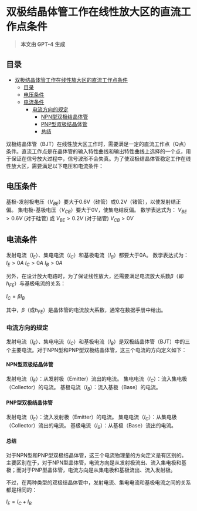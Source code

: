 # 双极结晶体管工作在线性放大区的直流工作点条件

> **本文由 GPT-4 生成**

## 目录

- [双极结晶体管工作在线性放大区的直流工作点条件](#双极结晶体管工作在线性放大区的直流工作点条件)
  - [目录](#目录)
  - [电压条件](#电压条件)
  - [电流条件](#电流条件)
    - [电流方向的规定](#电流方向的规定)
      - [NPN型双极结晶体管](#npn型双极结晶体管)
      - [PNP型双极结晶体管](#pnp型双极结晶体管)
      - [总结](#总结)


双极结晶体管（BJT）在线性放大区工作时，需要满足一定的直流工作点（Q点）条件。直流工作点是在晶体管的输入特性曲线和输出特性曲线上选择的一个点，用于保证在信号放大过程中，信号波形不会失真。为了使双极结晶体管稳定工作在线性放大区，需要满足以下电压和电流条件：

## 电压条件

基极-发射极电压（$V_{BE}$）要大于0.6V（硅管）或0.2V（锗管），以使发射结正偏。
集电极-基极电压（$V_{CB}$）要大于0V，使集电结反偏。
数学表达式为：
$V_{BE} > 0.6V$ (对于硅管) 或 $V_{BE} > 0.2V$ (对于锗管)
$V_{CB} > 0V$

## 电流条件

发射电流（$I_E$）、集电电流（$I_C$）和基极电流（$I_B$）都要大于0A。
数学表达式为：
$I_E > 0A$
$I_C > 0A$
$I_B > 0A$

另外，在设计放大电路时，为了保证线性放大，还需要满足电流放大系数$β$（即$h_{FE}$）与基极电流的关系：

$I_C = βI_B$

其中，$β$（或$h_{FE}$）是晶体管的电流放大系数，通常在数据手册中给出。

### 电流方向的规定

发射电流（$I_E$）、集电电流（$I_C$）和基极电流（$I_B$）是双极结晶体管（BJT）中的三个主要电流。对于NPN型和PNP型双极结晶体管，这三个电流的方向定义如下：

#### NPN型双极结晶体管

发射电流（$I_E$）：从发射极（Emitter）流出的电流。
集电电流（$I_C$）：流入集电极（Collector）的电流。
基极电流（$I_B$）：流入基极（Base）的电流。

#### PNP型双极结晶体管

发射电流（$I_E$）：流入发射极（Emitter）的电流。
集电电流（$I_C$）：从集电极（Collector）流出的电流。
基极电流（$I_B$）：从基极（Base）流出的电流。

#### 总结

对于NPN型和PNP型双极结晶体管，这三个电流物理量的方向定义是有区别的。主要区别在于，对于NPN型晶体管，电流方向是从发射极流出、流入集电极和基极；而对于PNP型晶体管，电流方向是从集电极和基极流出、流入发射极。

不过，在两种类型的双极结晶体管中，发射电流、集电电流和基极电流之间的关系都是相同的：

$I_E = I_C + I_B$
